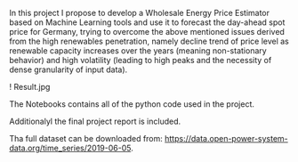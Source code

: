 In this project I propose to develop a Wholesale Energy Price Estimator based on Machine Learning tools and use it to forecast the day-ahead spot price for Germany, trying to overcome the above mentioned issues derived from the high renewables penetration, namely decline trend of price level as renewable capacity increases over the years (meaning non-stationary behavior) and high volatility (leading to high peaks and the necessity of dense granularity of input data).

! Result.jpg

The Notebooks contains all of the python code used in the project.

Additionalyl the final project report is included.

Tha full dataset can be downloaded from: https://data.open-power-system-data.org/time_series/2019-06-05.

